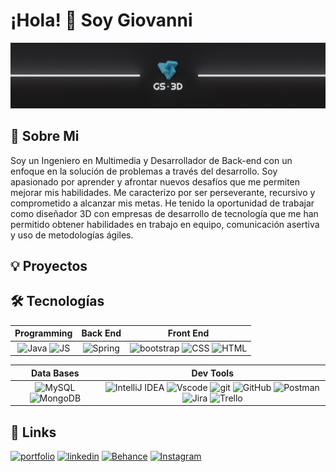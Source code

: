 

# ¡Hola! 👋 Soy Giovanni


![Logo](https://github.com/GioScarp/GioScarp/blob/main/LOGOtraingCgtrader3.png)


## 🧒 Sobre Mi
Soy un Ingeniero en Multimedia y Desarrollador de Back-end con un enfoque en la solución de problemas a través del desarrollo. Soy apasionado por aprender y afrontar nuevos desafíos que me permiten mejorar mis habilidades. Me caracterizo por ser perseverante, recursivo y comprometido a alcanzar mis metas. He tenido la oportunidad de trabajar como diseñador 3D con empresas de desarrollo de tecnología que me han permitido obtener habilidades en trabajo en equipo, comunicación asertiva y uso de metodologías ágiles.  
## 💡 Proyectos
## 🛠 Tecnologías

| **Programming** | **Back End**| **Front End** |
| :---: | :---: | :---: |
| ![Java](https://img.shields.io/badge/java-%23ED8B00.svg?style=for-the-badge&logo=java&logoColor=white) ![JS](https://img.shields.io/badge/JavaScript-323330?style=for-the-badge&logo=javascript&logoColor=F7DF1E) | ![Spring](https://img.shields.io/badge/spring-%236DB33F.svg?style=for-the-badge&logo=spring&logoColor=white) | ![bootstrap](https://img.shields.io/badge/Bootstrap-563D7C?style=for-the-badge&logo=bootstrap&logoColor=white) ![CSS](https://img.shields.io/badge/CSS3-1572B6?style=for-the-badge&logo=css3&logoColor=white) ![HTML](https://img.shields.io/badge/HTML5-E34F26?style=for-the-badge&logo=html5&logoColor=white) |

| **Data Bases** | **Dev Tools** |
| :---: | :---: |
| ![MySQL](	https://img.shields.io/badge/MySQL-005C84?style=for-the-badge&logo=mysql&logoColor=white) ![MongoDB](https://img.shields.io/badge/MongoDB-4EA94B?style=for-the-badge&logo=mongodb&logoColor=white) | ![IntelliJ IDEA](https://img.shields.io/badge/IntelliJIDEA-000000.svg?style=for-the-badge&logo=intellij-idea&logoColor=white) ![Vscode](https://img.shields.io/badge/VSCode-0078D4?style=for-the-badge&logo=visual%20studio%20code&logoColor=white) ![git](https://img.shields.io/badge/GIT-E44C30?style=for-the-badge&logo=git&logoColor=white) ![GitHub](https://img.shields.io/badge/github-%23121011.svg?style=for-the-badge&logo=github&logoColor=white) ![Postman](https://img.shields.io/badge/Postman-FF6C37?style=for-the-badge&logo=postman&logoColor=white) ![Jira](https://img.shields.io/badge/jira-%230A0FFF.svg?style=for-the-badge&logo=jira&logoColor=white) ![Trello](https://img.shields.io/badge/Trello-%23026AA7.svg?style=for-the-badge&logo=Trello&logoColor=white)
## 🔗 Links

[![portfolio](https://img.shields.io/badge/my_portfolio-000?style=for-the-badge&logo=ko-fi&logoColor=white)]()
[![linkedin](https://img.shields.io/badge/linkedin-0A66C2?style=for-the-badge&logo=linkedin&logoColor=white)](https://www.linkedin.com/in/giovanni-scarpetta/)
[![Behance](https://img.shields.io/badge/Behance-1769ff?style=for-the-badge&logo=behance&logoColor=white)](https://www.behance.net/giovannrodrigu36)
[![Instagram](https://img.shields.io/badge/Instagram-%23E4405F.svg?style=for-the-badge&logo=Instagram&logoColor=white)](https://www.instagram.com/giovnyrok/)



